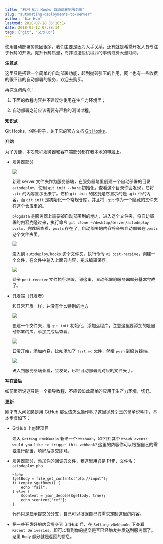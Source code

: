 ```yaml
---
title: "利用 Git Hooks 自动部署到服务器"
slug: "automating-deployments-to-server"
author: "Bin Hua"
lastmod: 2020-07-18 06:10:14
date: 2018-02-12 07:28:14
tags: ["git", "GitHub"]
---
```


使用自动部署的原因很多，我们主要是因为人手关系，还有就是希望开发人员专注于代码的开发，提升代码质量，而非被这些机械式的事情浪费大量时间。

**注意点**

这里只是搭建一个简单的自动部署功能，起到抛砖引玉的作用，网上也有一些收费的很不错的自动部署的服务，欢迎去购买。

再次强调两点：

1. 下面的教程内容并不建议你使用在生产力环境里；
 
2. 自动部署之前应该需要有严格的测试过程。

**知识点**

Git Hooks，俗称钩子，关于它的官方文档 [Git Hooks](https://git-scm.com/docs/githooks)。

**开始**

为了方便，本次教程服务器和客户端部分都在我本地的电脑上。

- 服务器部分

    ![](/imgs/automating-deployments-to-server-01.png)

    新建 server 文件夹作为服务器端，在服务器端里创建一个自动部署的目录 `autodeploy`，使用 `git init --bare` 初始化，查看这个目录你会发现，它将 `.git` 的内容显示出来了。它和 `git init` 的区别是它显示的是 `.git` 中的内容，而 `git init` 是初始化一个常规仓库，并且将 `.git` 作为一个隐藏的文件夹在这个仓库里的。

    `blogdata` 是服务器上需要被自动部署到的地方，进入这个文件夹，将自动部署的内容克隆过来，执行命令 `git clone ~/desktop/server/autodeploy posts`，完成后查看，`posts` 存在了，自动部署的内容将会被自动部署在 `posts` 这个文件夹里。
    
    ![](/imgs/automating-deployments-to-server-03.png)

    进入到 `autodeploy/hooks` 这个文件夹，执行命令 `vi post-receive`，创建一个文件，在文件中输入上面的内容，完成编辑保存。
    
    ![](/imgs/automating-deployments-to-server-02.png)

    赋予 `post-receive` 文件执行权限，到这里，自动部署的服务器部分基本完成了。
    
- 开发端（开发者）

    和日常开发一样，并没有什么特别的地方
    
    ![](/imgs/automating-deployments-to-server-04.png)

    创建一个文件夹，用 `git init` 初始化，添加远程库，注意这里要添加的是自动部署的库，添加完成后查看。
    
    ![](/imgs/automating-deployments-to-server-05.png)
    
    日常开始，添加内容，比如添加了 `test.md` 文件，然后 `push` 到服务器端。
    
    ![](/imgs/automating-deployments-to-server-06.png)

    进入到服务器端查看，会发现，已经自动部署到对应的文件夹了。
    
**写在最后**

如前面所说这只是一个指导教程，不应该如此简单的应用于生产力环境，切记。

**更新**

刚才有人问如果是用 GitHub 那么该怎么操作呢？这里抛砖引玉的简单说明下，基本步骤如下：

- GitHub 上创建项目

    进入 `Setting->Webhooks` 新建一个 `Webhook`，如下图  其中 `Which events would you like to trigger this webhook?` 这里的内容你可以根据自己的需要进行配置，填好后提交即可。
    
- 服务器部分，添加你的回调的文件，我这里用的是 PHP，文件名：`autodeploy.php`
    
    ```
    <?php 
    $getBody = file_get_contents("php://input"); 
    if (empty($getBody)) {     
        echo "fail"; 
    } else {     
        $content = json_decode($getBody, true);     
        echo $content["ref"]; 
    } 
    ```
    
    代码只是显示提交的分支，自己可以根据自己的需求定制这里的内容。
   
- 把一些开发好的内容提交到 GitHub 后，在 `Setting->Webhooks` 下查看 `Recent Deliveries`，即可以看到你的提交是否已经触发并发送到服务器了。这里 `Body` 部分就是返回的信息。 

